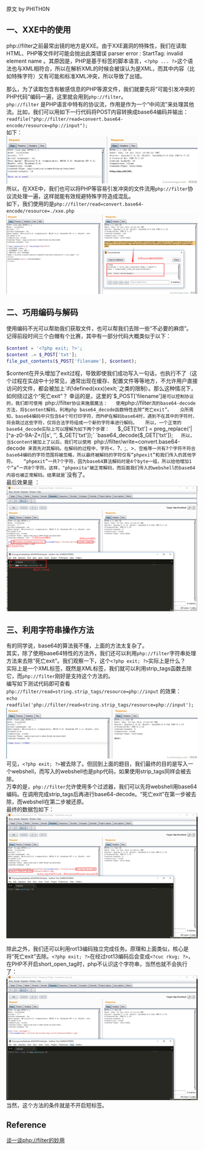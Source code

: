原文 by PHITH0N 

## 一、XXE中的使用
php://filter之前最常出镜的地方是XXE。由于XXE漏洞的特殊性，我们在读取HTML、PHP等文件时可能会抛出此类错误 parser error : StartTag: invalid element name 。其原因是，PHP是基于标签的脚本语言，`<?php ... ?>`这个语法也与XML相符合，所以在解析XML的时候会被误认为是XML，而其中内容（比如特殊字符）又有可能和标准XML冲突，所以导致了出错。  

那么，为了读取包含有敏感信息的PHP等源文件，我们就要先将“可能引发冲突的PHP代码”编码一遍，这里就会用到`php://filter`。  
`php://filter` 是PHP语言中特有的协议流，作用是作为一个“中间流”来处理其他流。比如，我们可以用如下一行代码将POST内容转换成base64编码并输出： `readfile("php://filter/read=convert.base64-encode/resource=php://input");`  
如下：  
![filter1](../pictures/phpfilter1.png)  
所以，在XXE中，我们也可以将PHP等容易引发冲突的文件流用`php://filter`协议流处理一遍，这样就能有效规避特殊字符造成混乱。  
如下，我们使用的是`php://filter/read=convert.base64-encode/resource=./xxe.php`  
![filter2](../pictures/phpfilter2.png)  

## 二、巧用编码与解码
使用编码不光可以帮助我们获取文件，也可以帮我们去除一些“不必要的麻烦”。   
记得前段时间三个白帽有个比赛，其中有一部分代码大概类似于以下：   
``` php
$content = '<?php exit; ?>';
$content .= $_POST['txt'];
file_put_contents($_POST['filename'], $content);
```
$content在开头增加了exit过程，导致即使我们成功写入一句话，也执行不了（这个过程在实战中十分常见，通常出现在缓存、配置文件等等地方，不允许用户直接访问的文件，都会被加上`if(!defined(xxx))exit;`之类的限制）。那么这种情况下，如何绕过这个“死亡exit”？  
幸运的是，这里的`$_POST['filename']`是可以控制协议的，我们即可使用 `php://filter`协议来施展魔法：  
使用`php://filter`流的base64-decode方法，将$content解码，利用php base64_decode函数特性去除“死亡exit”。  
众所周知，base64编码中只包含64个可打印字符，而PHP在解码base64时，遇到不在其中的字符时，将会跳过这些字符，仅将合法字符组成一个新的字符串进行解码。  
所以，一个正常的base64_decode实际上可以理解为如下两个步骤：  
`$_GET['txt'] = preg_replace('|[^a-z0-9A-Z+/]|s', '', $_GET['txt']);`
`base64_decode($_GET['txt']);`  
所以，当$content被加上了`<?php exit; ?>`以后，我们可以使用 `php://filter/write=convert.base64-decode` 来首先对其解码。在解码的过程中，字符`<`、`?`、`;`、`>`、空格等一共有7个字符不符合base64编码的字符范围将被忽略，所以最终被解码的字符仅有“phpexit”和我们传入的其他字符。  
“phpexit”一共7个字符，因为base64算法解码时是4个byte一组，所以给他增加1个“a”一共8个字符。这样，"phpexita"被正常解码，而后面我们传入的webshell的base64内容也被正常解码。结果就是`<?php exit; ?>`没有了。  
最后效果是 ：  
![filter3](../pictures/phpfilter3.png)

## 三、利用字符串操作方法
有的同学说，base64的算法我不懂，上面的方法太复杂了。  
其实，除了使用base64特性的方法外，我们还可以利用`php://filter`字符串处理方法来去除“死亡exit”。我们观察一下，这个`<?php exit; ?>`实际上是什么？  
实际上是一个XML标签，既然是XML标签，我们就可以利用strip_tags函数去除它，而`php://filter`刚好是支持这个方法的。  
编写如下测试代码即可查看 `php://filter/read=string.strip_tags/resource=php://input` 的效果：  
`echo readfile('php://filter/read=string.strip_tags/resource=php://input');`  
![filter4](../pictures/phpfilter4.png)  
可见，`<?php exit; ?>`被去除了。但回到上面的题目，我们最终的目的是写入一个webshell，而写入的webshell也是php代码，如果使用strip_tags同样会被去除。  
万幸的是，`php://filter`允许使用多个过滤器，我们可以先将webshell用base64编码。在调用完成strip_tags后再进行base64-decode。“死亡exit”在第一步被去除，而webshell在第二步被还原。  
最终的数据包如下：  
![filter5](../pictures/phpfilter5.png)  

除此之外，我们还可以利用rot13编码独立完成任务。原理和上面类似，核心是将“死亡exit”去除。`<?php exit; ?>`在经过rot13编码后会变成`<?cuc rkvg; ?>`，在PHP不开启short_open_tag时，php不认识这个字符串，当然也就不会执行了：  
![filter7](../pictures/phpfilter7.png)
当然，这个方法的条件就是不开启短标签。  

## Reference
[谈一谈php://filter的妙用](https://www.leavesongs.com/PENETRATION/php-filter-magic.html)
